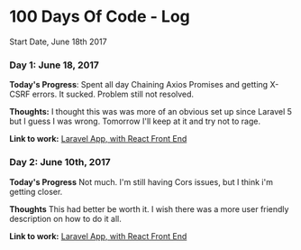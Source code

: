 # 100 Days Of Code - Log

Start Date, June 18th 2017

### Day 1: June 18, 2017 

**Today's Progress**: Spent all day Chaining Axios Promises and getting X-CSRF errors. It sucked. Problem still not resolved.

**Thoughts:** I thought this was was more of an obvious set up since Laravel 5 but I guess I was wrong. Tomorrow I'll keep at it and try not to rage.

**Link to work:** [Laravel App, with React Front End](https://github.com/boylecreations/RESTLaravel)

### Day 2: June 10th, 2017

**Today's Progress** Not much. I'm still having Cors issues, but I think i'm getting closer.

**Thoughts** This had better be worth it. I wish there was a more user friendly description on how to do it all.

**Link to work:** [Laravel App, with React Front End](https://github.com/boylecreations/RESTLaravel)
